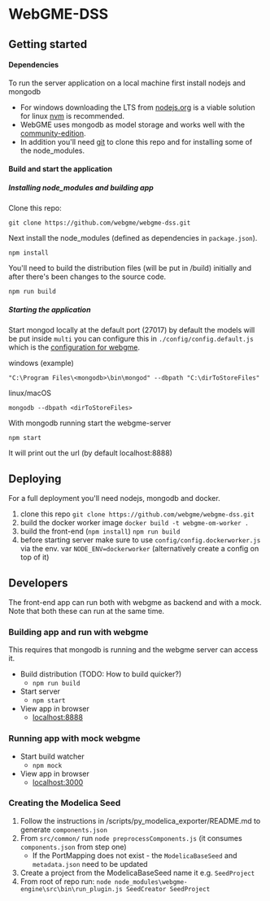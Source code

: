 # WebGME-DSS

## Getting started
#### Dependencies
To run the server application on a local machine first install nodejs and mongodb
 - For windows downloading the LTS from [nodejs.org](https://nodejs.org/en/) is a viable solution for linux [nvm](https://github.com/creationix/nvm) is recommended.
 - WebGME uses mongodb as model storage and works well with the [community-edition](https://www.mongodb.com/download-center#community).
 - In addition you'll need [git](https://git-scm.com/) to clone this repo and for installing some of the node_modules. 

#### Build and start the application
##### Installing node_modules and building app
Clone this repo:
```
git clone https://github.com/webgme/webgme-dss.git
```

Next install the node_modules (defined as dependencies in `package.json`).
```
npm install
```

You'll need to build the distribution files (will be put in /build) initially and after there's been changes to the source code.
```
npm run build
```

##### Starting the application
Start mongod locally at the default port (27017) by default the models will be put inside `multi` you can configure this
in `./config/config.default.js` which is the [configuration for webgme](https://github.com/webgme/webgme-engine/blob/master/config/README.md).

windows (example)
```
"C:\Program Files\<mongodb>\bin\mongod" --dbpath "C:\dirToStoreFiles"
```

linux/macOS
```
mongodb --dbpath <dirToStoreFiles>
```

With mongodb running start the webgme-server
```
npm start
```

It will print out the url (by default localhost:8888)

## Deploying
For a full deployment you'll need nodejs, mongodb and docker.

 1. clone this repo `git clone https://github.com/webgme/webgme-dss.git`
 2. build the docker worker image `docker build -t webgme-om-worker .`
 3. build the front-end (`npm install`) `npm run build`
 4. before starting server make sure to use `config/config.dockerworker.js` via the env. var `NODE_ENV=dockerworker` (alternatively create a config on top of it)


## Developers

The front-end app can run both with webgme as backend and with a mock. Note that both these can run at the same time.

### Building app and run with webgme
This requires that mongodb is running and the webgme server can access it.

- Build distribution (TODO: How to build quicker?)
    - `npm run build`
- Start server
    - `npm start`
- View app in browser
    - [localhost:8888](http://localhost:8888)

### Running app with mock webgme

- Start build watcher
    - `npm mock`
- View app in browser
    - [localhost:3000](http://localhost:3000)
    

### Creating the Modelica Seed
 1. Follow the instructions in /scripts/py_modelica_exporter/README.md to generate `components.json`
 2. From `src/common/` run `node preprocessComponents.js` (it consumes `components.json` from step one)
    - If the PortMapping does not exist - the `ModelicaBaseSeed` and `metadata.json` need to be updated
 3. Create a project from the ModelicaBaseSeed name it e.g. `SeedProject`
 4. From root of repo run: `node node_modules\webgme-engine\src\bin\run_plugin.js SeedCreator SeedProject`